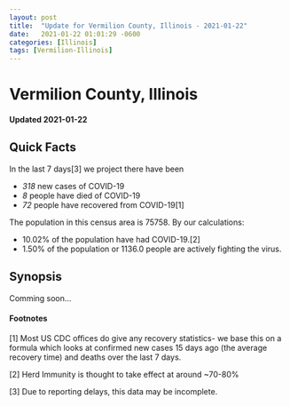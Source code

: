 ```yaml
---
layout: post
title:  "Update for Vermilion County, Illinois - 2021-01-22"
date:   2021-01-22 01:01:29 -0600
categories: [Illinois]
tags: [Vermilion-Illinois]
---
```


# Vermilion County, Illinois
#### Updated 2021-01-22

## Quick Facts

In the last 7 days[3] we project there have been
- *318* new cases of COVID-19
- *8* people have died of COVID-19
- *72* people have recovered from COVID-19[1]

The population in this census area is 75758. By our calculations:
- 10.02% of the population have had COVID-19.[2]
- 1.50% of the population or 1136.0 people are actively fighting the virus.

## Synopsis

Comming soon...


#### Footnotes

[1] Most US CDC offices do give any recovery statistics- we base this on a formula which looks at confirmed new cases
15 days ago (the average recovery time) and deaths over the last 7 days.

[2] Herd Immunity is thought to take effect at around ~70-80%

[3] Due to reporting delays, this data may be incomplete.
 
    